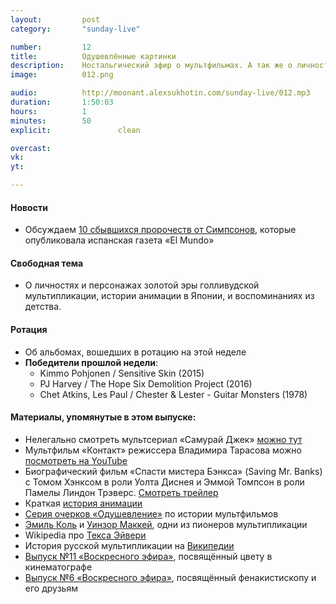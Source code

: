 ```yaml
---
layout:         post
category:       "sunday-live"

number:         12
title:          Одушевлённые картинки
description:    Ностальгический эфир о мультфильмах. А так же о личностях и персонажах золотой эры голливудской мультипликации, истории анимации в Японии, и воспоминаниях из детства.
image:          012.png

audio:          http://moonant.alexsukhotin.com/sunday-live/012.mp3
duration:       1:50:03
hours:          1
minutes:        50
explicit:				clean

overcast:       
vk:             
yt:             

---
```


#### Новости
- Обсуждаем [10 сбывшихся пророчеств от Симпсонов](http://www.silver.ru/news/129076/), которые опубликовала испанская газета «El Mundo»

#### Свободная тема
- О личностях и персонажах золотой эры голливудской мультипликации, истории анимации в Японии, и воспоминаниях из детства.

#### Ротация
- Об альбомах, вошедших в ротацию на этой неделе
- **Победители прошлой недели**:
	- Kimmo Pohjonen / Sensitive Skin (2015)
	- PJ Harvey / The Hope Six Demolition Project (2016)
	- Chet Atkins, Les Paul / Chester & Lester - Guitar Monsters (1978)

#### Материалы, упомянутые в этом выпуске:
- Нелегально смотреть мультсериал «Самурай Джек» [можно тут](http://www.toonova.com/samurai-jack)
- Мультфильм «Контакт» режиссера Владимира Тарасова можно [посмотреть на YouTube](https://www.youtube.com/watch?v=0l1NXtGVmlQ)
- Биографический фильм «Спасти мистера Бэнкса» (Saving Mr. Banks) с Томом Хэнксом в роли Уолта Диснея и Эммой Томпсон в роли Памелы Линдон Трэверс. [Смотреть трейлер](https://www.youtube.com/watch?v=a5kYmrjongg)
- Краткая [история анимации](http://www.animag.ru/article/kratkaya-istoriya-animacii)
- [Серия очерков «Одушевление»](http://alexander-pavl.livejournal.com/tag/анимация) по истории мультфильмов 
- [Эмиль Коль](https://ru.wikipedia.org/wiki/Коль,_Эмиль) и [Уинзор Маккей](https://ru.wikipedia.org/wiki/Маккей,_Уинзор), одни из пионеров мультипликации
- Wikipedia про [Текса Эйвери](https://ru.wikipedia.org/wiki/Эйвери,_Текс)
- История русской мультипликации на [Википедии](https://ru.wikipedia.org/wiki/История_русской_мультипликации)
- [Выпуск №11 «Воскресного эфира»](http://moon-ant.com/sunday-live/011/), посвящённый цвету в кинематографе
- [Выпуск №6 «Воскресного эфира»](http://moon-ant.com/sunday-live/006/), посвящённый фенакистископу и его друзьям
